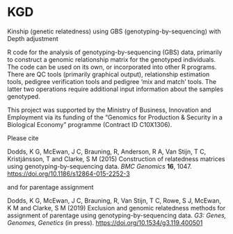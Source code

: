 # KGD
Kinship (genetic relatedness) using GBS (genotyping-by-sequencing) with Depth adjustment

R code for the analysis of genotyping-by-sequencing (GBS) data, primarily to construct a genomic relationship matrix for the genotyped individuals. The code can be used on its own, or incorporated into other R programs. There are QC tools (primarily graphical output), relationship estimation tools, pedigree verification tools and pedigree ‘mix and match’ tools. The latter two operations require additional input information about the samples genotyped.

This project was supported by the Ministry of Business, Innovation and Employment via its funding of the “Genomics for Production & Security in a Biological Economy” programme (Contract ID C10X1306). 

Please cite

Dodds, K G, McEwan, J C, Brauning, R, Anderson, R A, Van Stijn, T C, Kristjánsson, T and Clarke, S M (2015) Construction of relatedness matrices using genotyping-by-sequencing data. *BMC Genomics* **16**, 1047. https://doi.org/10.1186/s12864-015-2252-3

and for parentage assignment

Dodds, K G, McEwan, J C, Brauning, R, Van Stijn, T C, Rowe, S J, McEwan, K M and Clarke, S M (2019) Exclusion and genomic relatedness methods for assignment of parentage using genotyping-by-sequencing data. *G3: Genes, Genomes, Genetics* (in press). https://doi.org/10.1534/g3.119.400501 
